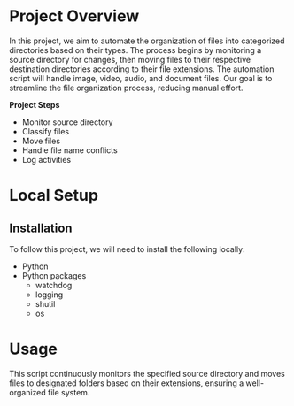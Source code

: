 # Project Overview

In this project, we aim to automate the organization of files into categorized directories based on their types. The process begins by monitoring a source directory for changes, then moving files to their respective destination directories according to their file extensions. The automation script will handle image, video, audio, and document files. Our goal is to streamline the file organization process, reducing manual effort.

**Project Steps**
* Monitor source directory
* Classify files
* Move files
* Handle file name conflicts
* Log activities

# Local Setup

## Installation

To follow this project, we will need to install the following locally:

* Python 
* Python packages
    * watchdog
    * logging
    * shutil
    * os

 # Usage
 This script continuously monitors the specified source directory and moves files to designated folders based on their extensions, ensuring a well-organized file system.
